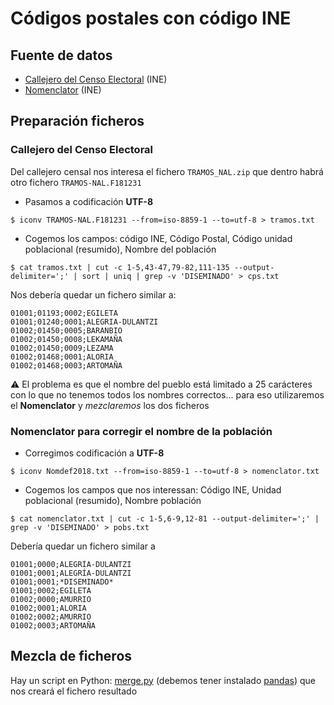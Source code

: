 # Códigos postales con código INE

## Fuente de datos

- [Callejero del Censo Electoral](http://www.ine.es/ss/Satellite?L=es_ES&c=Page&cid=1254735624326&p=1254735624326&pagename=ProductosYServicios%2FPYSLayout) (INE)
- [Nomenclator](
http://www.ine.es/nomen2/ficheros.do) (INE)

## Preparación ficheros

### Callejero del Censo Electoral

Del callejero censal nos interesa el fichero `TRAMOS_NAL.zip` que dentro habrá otro fichero `TRAMOS-NAL.F181231`

- Pasamos a codificación **UTF-8**
```
$ iconv TRAMOS-NAL.F181231 --from=iso-8859-1 --to=utf-8 > tramos.txt
```
- Cogemos los campos: código INE, Código Postal, Código unidad poblacional (resumido), Nombre del población
```
$ cat tramos.txt | cut -c 1-5,43-47,79-82,111-135 --output-delimiter=';' | sort | uniq | grep -v 'DISEMINADO' > cps.txt
```

Nos debería quedar un fichero similar a:
```
01001;01193;0002;EGILETA                  
01001;01240;0001;ALEGRIA-DULANTZI         
01002;01450;0005;BARANBIO                 
01002;01450;0008;LEKAMAÑA                
01002;01450;0009;LEZAMA                   
01002;01468;0001;ALORIA                   
01002;01468;0003;ARTOMAÑA 
```

:warning: El problema es que el nombre del pueblo está limitado a 25 carácteres con lo que no tenemos todos los nombres correctos... para eso utilizaremos el **Nomenclator** y *mezclaremos* los dos ficheros

### Nomenclator para corregir el nombre de la población

- Corregimos codificación a **UTF-8**

```
$ iconv Nomdef2018.txt --from=iso-8859-1 --to=utf-8 > nomenclator.txt
```

- Cogemos los campos que nos interessan: Código INE, Unidad poblacional (resumido), Nombre población

```
$ cat nomenclator.txt | cut -c 1-5,6-9,12-81 --output-delimiter=';' | grep -v 'DISEMINADO' > pobs.txt
```

Debería quedar un fichero similar a 

```
01001;0000;ALEGRÍA-DULANTZI                                                     
01001;0001;ALEGRÍA-DULANTZI                                                     
01001;0001;*DISEMINADO*                                                          
01001;0002;EGILETA                                                               
01002;0000;AMURRIO                                                               
01002;0001;ALORIA                                                                
01002;0002;AMURRIO                                                               
01002;0003;ARTOMAÑA                                                             
```

## Mezcla de ficheros

Hay un script en Python: [merge.py](./merge.py) (debemos tener instalado [pandas](https://pandas.pydata.org/)) que nos creará el fichero resultado
